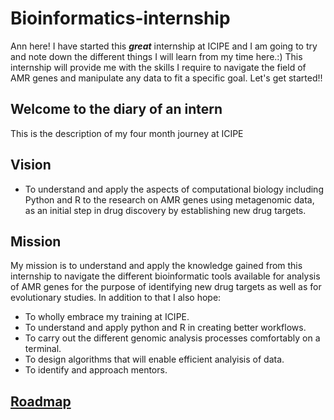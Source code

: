 # Bioinformatics-internship  
Ann here! I have started this ***great*** internship at ICIPE and I am going to try and note down the different things I will learn from my time here.:) This internship will provide me with the skills I require to navigate the field of AMR genes and manipulate any data to fit a specific goal. Let's get started!!  

## **Welcome to the diary of an intern**  
This is the description of my four month journey at ICIPE  
## **Vision**  
* To understand and apply the aspects of computational biology including Python and R to the research on AMR genes using metagenomic data, as an initial step in drug discovery by establishing new drug targets.
## **Mission**  
My mission is to understand and apply the knowledge gained from this internship to navigate the different bioinformatic tools available for analysis of AMR genes for the purpose of identifying new drug targets as well as for evolutionary studies. In addition to that I also hope:
* To wholly embrace my training at ICIPE.  
* To understand and apply python and R in creating better workflows.  
* To carry out the different genomic analysis processes comfortably on a terminal.  
* To design algorithms that will enable efficient analyisis of data.
* To identify and approach mentors. 
  
 ## [Roadmap](https://github.com/Ann0404/Bioinformatics-internship/blob/Branch/README.md#roadmap)
